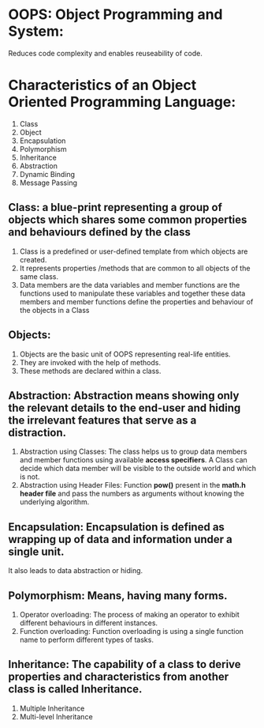# OOPS: Object Programming and System:
Reduces code complexity and enables reuseability of code.
# Characteristics of an Object Oriented Programming Language:
1. Class
2. Object
3. Encapsulation
4. Polymorphism
5. Inheritance
6. Abstraction
7. Dynamic Binding 
8. Message Passing 

## Class:  a blue-print representing a group of objects which shares some common properties and behaviours defined by the class
1. Class is a predefined or user-defined template from which objects are created. 
2. It represents properties /methods that are common to all objects of the same class.
3. Data members are the data variables and member functions are the functions used to manipulate these variables and together these data members and member functions define the properties and behaviour of the objects in a Class

## Objects:
1. Objects are the basic unit of OOPS representing real-life entities. 
2. They are invoked with the help of methods. 
3. These methods are declared within a class.

## Abstraction: Abstraction means showing only the relevant details to the end-user and hiding the irrelevant features that serve as a distraction.
1. Abstraction using Classes: The class helps us to group data members and member functions using available **access specifiers**. A Class can decide which data member will be visible to the outside world and which is not.
2. Abstraction using Header Files: Function **pow()** present in the **math.h header file** and pass the numbers as arguments without knowing the underlying algorithm.


## Encapsulation: Encapsulation is defined as wrapping up of data and information under a single unit.
It also leads to data abstraction or hiding. 

## Polymorphism: Means, having many forms.
1. Operator overloading: The process of making an operator to exhibit different behaviours in different instances.
2. Function overloading: Function overloading is using a single function name to perform different types of tasks. 

## Inheritance: The capability of a class to derive properties and characteristics from another class is called Inheritance.
1. Multiple Inheritance
2. Multi-level Inheritance
